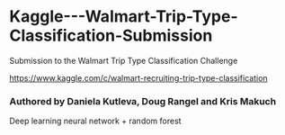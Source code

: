# Kaggle---Walmart-Trip-Type-Classification-Submission
Submission to the Walmart Trip Type Classification Challenge

https://www.kaggle.com/c/walmart-recruiting-trip-type-classification

### Authored by Daniela Kutleva, Doug Rangel and Kris Makuch

Deep learning neural network + random forest 

